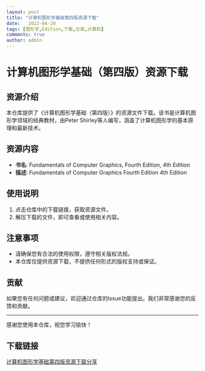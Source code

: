 ```yaml
---
layout: post
title: "计算机图形学基础第四版资源下载"
date:   2022-04-20
tags: [图形学,Edition,下载,仓库,计算机]
comments: true
author: admin
---
```

# 计算机图形学基础（第四版）资源下载

## 资源介绍

本仓库提供了《计算机图形学基础（第四版）》的资源文件下载。该书是计算机图形学领域的经典教材，由Peter Shirley等人编写，涵盖了计算机图形学的基本原理和最新技术。

## 资源内容

- **书名**: Fundamentals of Computer Graphics, Fourth Edition, 4th Edition
- **描述**: Fundamentals of Computer Graphics Fourth Edition 4th Edition

## 使用说明

1. 点击仓库中的下载链接，获取资源文件。
2. 解压下载的文件，即可查看或使用相关内容。

## 注意事项

- 请确保您有合法的使用权限，遵守相关版权法规。
- 本仓库仅提供资源下载，不提供任何形式的版权支持或保证。

## 贡献

如果您有任何问题或建议，欢迎通过仓库的Issue功能提出。我们非常感谢您的反馈和贡献。

---

感谢您使用本仓库，祝您学习愉快！

## 下载链接

[计算机图形学基础第四版资源下载分享](https://pan.quark.cn/s/6f64ba7c5161)
